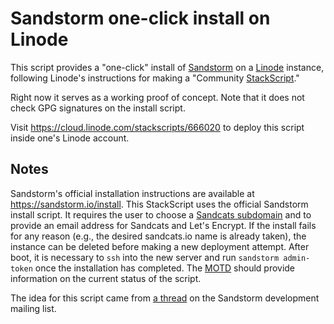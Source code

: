 # Sandstorm one-click install on Linode

This script provides a "one-click" install of [Sandstorm](https://sandstorm.io/) on a [Linode](https://www.linode.com/) instance, following Linode's instructions for making a "Community [StackScript](https://www.linode.com/products/stackscripts/)."

Right now it serves as a working proof of concept.  Note that it does not check GPG signatures on the install script.

Visit https://cloud.linode.com/stackscripts/666020 to deploy this script inside one's Linode account.

## Notes

Sandstorm's official installation instructions are available at https://sandstorm.io/install.  This StackScript uses the official Sandstorm install script.  It requires the user to choose a [Sandcats subdomain](https://docs.sandstorm.io/en/latest/administering/sandcats/) and to provide an email address for Sandcats and Let's Encrypt.  If the install fails for any reason (e.g., the desired sandcats.io name is already taken), the instance can be deleted before making a new deployment attempt.  After boot, it is necessary to `ssh` into the new server and run `sandstorm admin-token` once the installation has completed.  The [MOTD](https://en.wikipedia.org/wiki/Motd_(Unix)) should provide information on the current status of the script.

The idea for this script came from [a thread](https://groups.google.com/g/sandstorm-dev/c/A8qCNUJXMOs) on the Sandstorm development mailing list.
